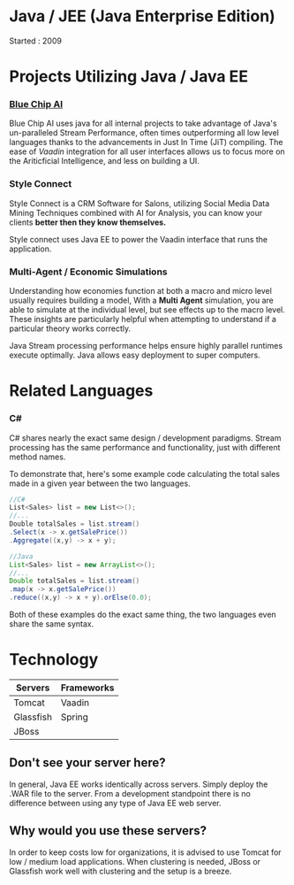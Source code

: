 # Java / JEE (Java Enterprise Edition)
Started : 2009

# Projects Utilizing Java / Java EE

### [Blue Chip AI](https://bluechipai.net/)
Blue Chip AI uses java for all internal projects to take advantage of Java's un-paralleled Stream Performance, 
often times outperforming all low level languages thanks to the advancements in Just In Time (JiT) compiling.
The ease of *Vaadin* integration for all user interfaces allows us to focus more on the Ariticficial Intelligence, and less on building a UI.

### Style Connect 
Style Connect is a CRM Software for Salons, utilizing Social Media Data Mining Techniques combined with AI for Analysis, 
you can know your clients **better then they know themselves.** 

Style connect uses Java EE to power the Vaadin interface that runs the application. 

### Multi-Agent / Economic Simulations
Understanding how economies function at both a macro and micro level usually requires building a model, 
With a **Multi Agent** simulation, you are able to simulate at the individual level, but see effects up to the macro level. 
These insights are particularly helpful when attempting to understand if a particular theory works correctly.

Java Stream processing performance helps ensure highly parallel runtimes execute optimally. Java allows easy deployment to
super computers. 


# Related Languages

### C#
C# shares nearly the exact same design / development paradigms. Stream processing has the same performance and functionality, just with different method names.

To demonstrate that, here's some example code calculating the total sales made in a given year between the two languages.
```C#
//C#
List<Sales> list = new List<>();
//...
Double totalSales = list.stream()
.Select(x -> x.getSalePrice())
.Aggregate((x,y) -> x + y);

```

```Java
//Java
List<Sales> list = new ArrayList<>();
//...
Double totalSales = list.stream()
.map(x -> x.getSalePrice())
.reduce((x,y) -> x + y).orElse(0.0);
```

Both of these examples do the exact same thing, the two languages even share the same syntax. 

# Technology
| Servers | Frameworks |
|---------|------------|
| Tomcat | Vaadin |
| Glassfish | Spring |
| JBoss | |

## Don't see your server here?
In general, Java EE works identically across servers. Simply deploy the .WAR file to the server. 
From a development standpoint there is no difference between using any type of Java EE web server.

## Why would you use these servers?
In order to keep costs low for organizations, it is advised to use Tomcat for low / medium load applications. 
When clustering is needed, JBoss or Glassfish work well with clustering and the setup is a breeze.